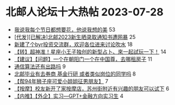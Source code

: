 # 北邮人论坛十大热帖 2023-07-28

- [我说我每个节日都想要花，他说我想的美](https://bbs.byr.cn/article/Feeling/3202407) 53
- [[代发][已解决]北邮2023新生晒录取通知书遭网暴](https://bbs.byr.cn/article/Picture/3346836) 25
- [新建了个byr投资交流群，欢迎各位进来讨论吹水](https://bbs.byr.cn/article/Financial/80130) 18
- [【转】超神准！星座小王子独创的新型占卜、來一起試玩一下！](https://bbs.byr.cn/article/Constellations/326533) 14
- [【建议】【问题】一个在朝阳门一个在中国尊，去哪租房子](https://bbs.byr.cn/article/Home/136191) 11
- [通信算法还有出路吗](https://bbs.byr.cn/article/Talking/6397355) 9
- [北邮毕业有去券商 基金行研 或者类似岗位的同学吗](https://bbs.byr.cn/article/Job/2194330) 8
- [【帮94年狮子座可爱小姐姐征男朋友】](https://bbs.byr.cn/article/Friends/2041269) 7
- [【按摩】校友新开了家按摩店，苏州街附近有兴趣的朋友可以试下](https://bbs.byr.cn/article/Health/231080) 6
- [【内推】【外企】实习—GPT+金融方向实习生](https://bbs.byr.cn/article/PMatBUPT/25191) 4


